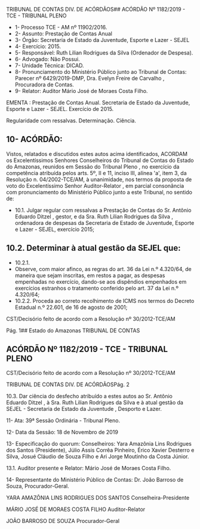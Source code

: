 TRIBUNAL DE CONTAS DIV. DE ACÓRDÃOS## ACÓRDÃO Nº 1182/2019 - TCE - TRIBUNAL PLENO

- 1- Processo TCE - AM nº 11902/2016.
- 2- Assunto: Prestação de Contas Anual
- 3- Órgão: Secretaria de Estado da Juventude, Esporte e Lazer - SEJEL
- 4- Exercício: 2015.
- 5- Responsável: Ruth Lilian Rodrigues da Silva (Ordenador de Despesa).
- 6- Advogado: Não Possui.
- 7- Unidade Técnica: DICAD.
- 8- Pronunciamento  do  Ministério  Público  junto  ao  Tribunal  de  Contas: Parecer  nº 6429/2019-DMP, Dra. Evelyn Freire de Carvalho , Procuradora de Contas.
- 9- Relator: Auditor Mário José de Moraes Costa Filho.

EMENTA : Prestação de Contas Anual. Secretaria de Estado  da  Juventude,  Esporte  e  Lazer  -  SEJEL. Exercício de 2015.

Regularidade com ressalvas. Determinação. Ciência.

## 10-  ACÓRDÃO:

Vistos, relatados e discutidos estes autos acima identificados, ACORDAM os Excelentíssimos Senhores Conselheiros do Tribunal de Contas do Estado do Amazonas, reunidos em Sessão do Tribunal Pleno , no exercício da competência atribuída pelos arts. 5º, II e 11, inciso III, alínea 'a', item 3, da Resolução n. 04/2002-TCE/AM, à unanimidade, nos  termos  da  proposta  de  voto  do  Excelentíssimo  Senhor  Auditor-Relator ,  em  parcial consonância com pronunciamento do Ministério Público junto a este Tribunal, no sentido de:

- 10.1. Julgar regular com ressalvas a  Prestação de Contas do Sr.  Antônio Eduardo  Ditzel ,  gestor,  e  da Sra.  Ruth  Lilian  Rodrigues  da  Silva , ordenadora de despesas da Secretaria de Estado de Juventude, Esporte e Lazer - SEJEL, exercício 2015;

## 10.2. Determinar à atual gestão da SEJEL que:

- 10.2.1.
- Observe,  com  maior  afinco,  as  regras  do  art.  36  da  Lei  n.º 4.320/64, de maneira que sejam inscritas, em restos a pagar, as despesas  empenhadas  no  exercício,  dando-se  aos  dispêndios empenhados em exercícios estranhos o tratamento conferido pelo art. 37 da Lei n.º 4.320/64;
- 10.2.2. Proceda ao correto recolhimento de ICMS nos termos do Decreto Estadual n.º 22.601, de 16 de agosto de 2001;

CST/Decisório feito de acordo com a Resolução nº 30/2012-TCE/AM

Pág. 1## Estado do Amazonas TRIBUNAL DE CONTAS

## ACÓRDÃO Nº 1182/2019 - TCE - TRIBUNAL PLENO

CST/Decisório feito de acordo com a Resolução nº 30/2012-TCE/AM

TRIBUNAL DE CONTAS DIV. DE ACÓRDÃOSPág. 2

10.3. Dar  ciência do  desfecho  atribuído  a  estes  autos  ao Sr.  Antônio Eduardo Ditzel , à Sra. Ruth Lilian Rodrigues da Silva e à atual gestão da SEJEL - Secretaria de Estado da Juventude , Desporto e Lazer.

11-  Ata: 39ª Sessão Ordinária - Tribunal Pleno.

12-  Data da Sessão: 18 de Novembro de 2019

13-  Especificação do quorum: Conselheiros: Yara Amazônia Lins Rodrigues dos Santos (Presidente), Júlio Assis Corrêa Pinheiro, Érico Xavier Desterro e Silva, Josué Cláudio de Souza Filho e Ari Jorge Moutinho da Costa Júnior.

13.1. Auditor presente e Relator: Mário José de Moraes Costa Filho.

14-  Representante  do  Ministério  Público  de  Contas: Dr. João  Barroso  de  Souza, Procurador-Geral.

YARA AMAZÔNIA LINS RODRIGUES DOS SANTOS Conselheira-Presidente

MÁRIO JOSÉ DE MORAES COSTA FILHO Auditor-Relator

JOÃO BARROSO DE SOUZA Procurador-Geral